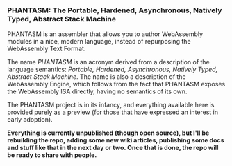 ### PHANTASM: The Portable, Hardened, Asynchronous, Natively Typed, Abstract Stack Machine

PHANTASM is an assembler that allows you to author WebAssembly modules in a
nice, modern language, instead of repurposing the WebAssembly Text Format.

The name *PHANTASM* is an acronym derived from a description of the language
semantics: *Portable, Hardened, Asynchronous, Natively Typed, Abstract Stack*
*Machine*. The name is also a description of the WebAssembly Engine, which
follows from the fact that PHANTASM exposes the WebAssembly ISA directly,
having no semantics of its own.

The PHANTASM project is in its infancy, and everything available here is
provided purely as a preview (for those that have expressed an interest
in early adoption).

**Everything is currently unpublished (though open source), but I'll be
rebuilding the repo, adding some new wiki articles, publishing some
docs and stuff like that in the next day or two. Once that is done,
the repo will be ready to share with people.**
